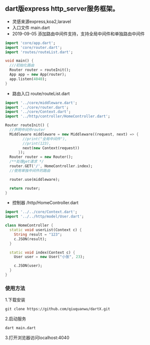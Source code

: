 ## dart版express http_server服务框架。
- 灵感来源express,koa2,laravel
- 入口文件 main.dart
- 2019-09-05 添加路由中间件支持，支持全局中间件和单独路由中间件
```dart
import 'core/app.dart';
import 'core/router.dart';
import 'routes/routeList.dart';

void main() {
  ///初始化路由
  Router router = routeInit();
  App app = new App(router);
  app.listen(4040);
}

```
- 路由入口 route/routeList.dart
```dart
import '../core/middleware.dart';
import '../core/router.dart';
import '../core/Context.dart';
import '../http/controller/HomeController.dart';

Router routeInit() {
  //声明中间件router
  Middleware middleware = new Middleware((request, next) => {
        //print("全局中间件"),
        //print(123),
        next(new Context(request))
      });
  Router router = new Router();
  /**处理get请求 */
  router.GET('/', HomeController.index);
  //使用单独中间件的路由

  router.use(middleware);

  return router;
}

```
- 控制器 /http/HomeController.dart
```dart
import '../../core/Context.dart';
import '../../http/model/User.dart';

class HomeController {
  static void userList(Context c) {
    String result = "123";
    c.JSON(result);
  }

  static void index(Context c) {
    User user = new User("小张", 23);

    c.JSON(user);
  }
}

```
### 使用方法
1.下载安装
```shell
git clone https://github.com/qiuquanwu/dartX.git
```
2.启动服务
```shell
dart main.dart
```
3.打开浏览器访问localhost:4040

